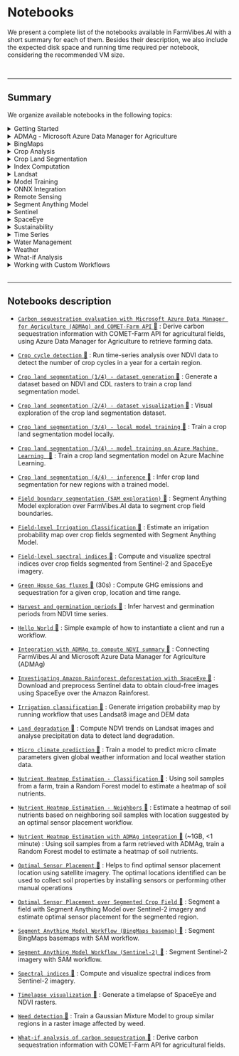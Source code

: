 # Notebooks

We present a complete list of the notebooks available in FarmVibes.AI with a short summary for each of them. Besides their description, we also include the expected disk space and running time required per notebook, considering the recommended VM size.

<br>

---------------


## Summary

We organize available notebooks in the following topics:

<details>
<summary> Getting Started </summary>

- [`Hello World` 📓](https://github.com/microsoft/farmvibes-ai/blob/main/notebooks/helloworld.ipynb)

- [`Spectral indices` 📓](https://github.com/microsoft/farmvibes-ai/blob/main/notebooks/sentinel/spectral_indices.ipynb)


</details>
<details>
<summary> ADMAg - Microsoft Azure Data Manager for Agriculture </summary>

- [`Carbon sequestration evaluation with Microsoft Azure Data Manager for Agriculture (ADMAg) and COMET-Farm API` 📓](https://github.com/microsoft/farmvibes-ai/blob/main/notebooks/admag/azure_data_manager_for_agriculture_and_comet_farm_api_example.ipynb)

- [`Integration with ADMAg to compute NDVI summary` 📓](https://github.com/microsoft/farmvibes-ai/blob/main/notebooks/admag/azure_data_manager_for_agriculture_example.ipynb)

- [`Nutrient Heatmap Estimation with ADMAg integration` 📓](https://github.com/microsoft/farmvibes-ai/blob/main/notebooks/heatmaps/nutrients_using_classification_admag.ipynb)


</details>
<details>
<summary> BingMaps </summary>

- [`Segment Anything Model Workflow (BingMaps basemap)` 📓](https://github.com/microsoft/farmvibes-ai/blob/main/notebooks/segment_anything/basemap_segmentation.ipynb)


</details>
<details>
<summary> Crop Analysis </summary>

- [`Harvest and germination periods` 📓](https://github.com/microsoft/farmvibes-ai/blob/main/notebooks/harvest_period/ndvi_summary.ipynb)

- [`Integration with ADMAg to compute NDVI summary` 📓](https://github.com/microsoft/farmvibes-ai/blob/main/notebooks/admag/azure_data_manager_for_agriculture_example.ipynb)


</details>
<details>
<summary> Crop Land Segmentation </summary>

- [`Crop land segmentation (1/4) - dataset generation` 📓](https://github.com/microsoft/farmvibes-ai/blob/main/notebooks/crop_segmentation/01_dataset_generation.ipynb)

- [`Crop land segmentation (2/4) - dataset visualization` 📓](https://github.com/microsoft/farmvibes-ai/blob/main/notebooks/crop_segmentation/02_visualize_dataset.ipynb)

- [`Crop land segmentation (3/4) - local model training` 📓](https://github.com/microsoft/farmvibes-ai/blob/main/notebooks/crop_segmentation/03_local_training.ipynb)

- [`Crop land segmentation (3/4) - model training on Azure Machine Learning ` 📓](https://github.com/microsoft/farmvibes-ai/blob/main/notebooks/crop_segmentation/03_aml_training.ipynb)

- [`Crop land segmentation (4/4) - inference` 📓](https://github.com/microsoft/farmvibes-ai/blob/main/notebooks/crop_segmentation/04_inference.ipynb)


</details>
<details>
<summary> Index Computation </summary>

- [`Crop cycle detection` 📓](https://github.com/microsoft/farmvibes-ai/blob/main/notebooks/crop_cycles/crop_cycles.ipynb)

- [`Field-level spectral indices` 📓](https://github.com/microsoft/farmvibes-ai/blob/main/notebooks/sentinel/field_level_spectral_indices.ipynb)

- [`Harvest and germination periods` 📓](https://github.com/microsoft/farmvibes-ai/blob/main/notebooks/harvest_period/ndvi_summary.ipynb)

- [`Irrigation classification` 📓](https://github.com/microsoft/farmvibes-ai/blob/main/notebooks/irrigation/irrigation_classification.ipynb)

- [`Land degradation` 📓](https://github.com/microsoft/farmvibes-ai/blob/main/notebooks/land_degradation/land_degradation.ipynb)

- [`Nutrient Heatmap Estimation - Classification` 📓](https://github.com/microsoft/farmvibes-ai/blob/main/notebooks/heatmaps/nutrients_using_classification.ipynb)

- [`Nutrient Heatmap Estimation - Neighbors` 📓](https://github.com/microsoft/farmvibes-ai/blob/main/notebooks/heatmaps/nutrients_using_neighbors.ipynb)

- [`Nutrient Heatmap Estimation with ADMAg integration` 📓](https://github.com/microsoft/farmvibes-ai/blob/main/notebooks/heatmaps/nutrients_using_classification_admag.ipynb)

- [`Optimal Sensor Placement` 📓](https://github.com/microsoft/farmvibes-ai/blob/main/notebooks/sensor/optimal_locations.ipynb)

- [`Optimal Sensor Placement over Segmented Crop Field` 📓](https://github.com/microsoft/farmvibes-ai/blob/main/notebooks/sensor/optimal_locations_segmentation.ipynb)

- [`Spectral indices` 📓](https://github.com/microsoft/farmvibes-ai/blob/main/notebooks/sentinel/spectral_indices.ipynb)

- [`Timelapse visualization` 📓](https://github.com/microsoft/farmvibes-ai/blob/main/notebooks/sentinel/timelapse_visualization.ipynb)


</details>
<details>
<summary> Landsat </summary>

- [`Irrigation classification` 📓](https://github.com/microsoft/farmvibes-ai/blob/main/notebooks/irrigation/irrigation_classification.ipynb)

- [`Land degradation` 📓](https://github.com/microsoft/farmvibes-ai/blob/main/notebooks/land_degradation/land_degradation.ipynb)


</details>
<details>
<summary> Model Training </summary>

- [`Crop land segmentation (1/4) - dataset generation` 📓](https://github.com/microsoft/farmvibes-ai/blob/main/notebooks/crop_segmentation/01_dataset_generation.ipynb)

- [`Crop land segmentation (3/4) - local model training` 📓](https://github.com/microsoft/farmvibes-ai/blob/main/notebooks/crop_segmentation/03_local_training.ipynb)

- [`Crop land segmentation (3/4) - model training on Azure Machine Learning ` 📓](https://github.com/microsoft/farmvibes-ai/blob/main/notebooks/crop_segmentation/03_aml_training.ipynb)

- [`Micro climate prediction` 📓](https://github.com/microsoft/farmvibes-ai/blob/main/notebooks/deepmc/mc_forecast.ipynb)

- [`Nutrient Heatmap Estimation - Classification` 📓](https://github.com/microsoft/farmvibes-ai/blob/main/notebooks/heatmaps/nutrients_using_classification.ipynb)

- [`Nutrient Heatmap Estimation - Neighbors` 📓](https://github.com/microsoft/farmvibes-ai/blob/main/notebooks/heatmaps/nutrients_using_neighbors.ipynb)

- [`Nutrient Heatmap Estimation with ADMAg integration` 📓](https://github.com/microsoft/farmvibes-ai/blob/main/notebooks/heatmaps/nutrients_using_classification_admag.ipynb)

- [`Optimal Sensor Placement` 📓](https://github.com/microsoft/farmvibes-ai/blob/main/notebooks/sensor/optimal_locations.ipynb)

- [`Weed detection` 📓](https://github.com/microsoft/farmvibes-ai/blob/main/notebooks/weed_detection/weed_detection.ipynb)


</details>
<details>
<summary> ONNX Integration </summary>

- [`Crop cycle detection` 📓](https://github.com/microsoft/farmvibes-ai/blob/main/notebooks/crop_cycles/crop_cycles.ipynb)

- [`Crop land segmentation (3/4) - local model training` 📓](https://github.com/microsoft/farmvibes-ai/blob/main/notebooks/crop_segmentation/03_local_training.ipynb)

- [`Crop land segmentation (3/4) - model training on Azure Machine Learning ` 📓](https://github.com/microsoft/farmvibes-ai/blob/main/notebooks/crop_segmentation/03_aml_training.ipynb)

- [`Crop land segmentation (4/4) - inference` 📓](https://github.com/microsoft/farmvibes-ai/blob/main/notebooks/crop_segmentation/04_inference.ipynb)


</details>
<details>
<summary> Remote Sensing </summary>

- [`Crop cycle detection` 📓](https://github.com/microsoft/farmvibes-ai/blob/main/notebooks/crop_cycles/crop_cycles.ipynb)

- [`Crop land segmentation (1/4) - dataset generation` 📓](https://github.com/microsoft/farmvibes-ai/blob/main/notebooks/crop_segmentation/01_dataset_generation.ipynb)

- [`Crop land segmentation (2/4) - dataset visualization` 📓](https://github.com/microsoft/farmvibes-ai/blob/main/notebooks/crop_segmentation/02_visualize_dataset.ipynb)

- [`Crop land segmentation (3/4) - local model training` 📓](https://github.com/microsoft/farmvibes-ai/blob/main/notebooks/crop_segmentation/03_local_training.ipynb)

- [`Crop land segmentation (3/4) - model training on Azure Machine Learning ` 📓](https://github.com/microsoft/farmvibes-ai/blob/main/notebooks/crop_segmentation/03_aml_training.ipynb)

- [`Crop land segmentation (4/4) - inference` 📓](https://github.com/microsoft/farmvibes-ai/blob/main/notebooks/crop_segmentation/04_inference.ipynb)

- [`Field boundary segmentation (SAM exploration)` 📓](https://github.com/microsoft/farmvibes-ai/blob/main/notebooks/segment_anything/sam_exploration.ipynb)

- [`Field-level Irrigation Classification` 📓](https://github.com/microsoft/farmvibes-ai/blob/main/notebooks/irrigation/field_level_irrigation_classification.ipynb)

- [`Field-level spectral indices` 📓](https://github.com/microsoft/farmvibes-ai/blob/main/notebooks/sentinel/field_level_spectral_indices.ipynb)

- [`Harvest and germination periods` 📓](https://github.com/microsoft/farmvibes-ai/blob/main/notebooks/harvest_period/ndvi_summary.ipynb)

- [`Investigating Amazon Rainforest deforestation with SpaceEye` 📓](https://github.com/microsoft/farmvibes-ai/blob/main/notebooks/sentinel/sentinel_spaceeye.ipynb)

- [`Irrigation classification` 📓](https://github.com/microsoft/farmvibes-ai/blob/main/notebooks/irrigation/irrigation_classification.ipynb)

- [`Land degradation` 📓](https://github.com/microsoft/farmvibes-ai/blob/main/notebooks/land_degradation/land_degradation.ipynb)

- [`Optimal Sensor Placement over Segmented Crop Field` 📓](https://github.com/microsoft/farmvibes-ai/blob/main/notebooks/sensor/optimal_locations_segmentation.ipynb)

- [`Segment Anything Model Workflow (BingMaps basemap)` 📓](https://github.com/microsoft/farmvibes-ai/blob/main/notebooks/segment_anything/basemap_segmentation.ipynb)

- [`Segment Anything Model Workflow (Sentinel-2)` 📓](https://github.com/microsoft/farmvibes-ai/blob/main/notebooks/segment_anything/sentinel2_segmentation.ipynb)

- [`Spectral indices` 📓](https://github.com/microsoft/farmvibes-ai/blob/main/notebooks/sentinel/spectral_indices.ipynb)

- [`Timelapse visualization` 📓](https://github.com/microsoft/farmvibes-ai/blob/main/notebooks/sentinel/timelapse_visualization.ipynb)

- [`Weed detection` 📓](https://github.com/microsoft/farmvibes-ai/blob/main/notebooks/weed_detection/weed_detection.ipynb)


</details>
<details>
<summary> Segment Anything Model </summary>

- [`Field boundary segmentation (SAM exploration)` 📓](https://github.com/microsoft/farmvibes-ai/blob/main/notebooks/segment_anything/sam_exploration.ipynb)

- [`Field-level Irrigation Classification` 📓](https://github.com/microsoft/farmvibes-ai/blob/main/notebooks/irrigation/field_level_irrigation_classification.ipynb)

- [`Field-level spectral indices` 📓](https://github.com/microsoft/farmvibes-ai/blob/main/notebooks/sentinel/field_level_spectral_indices.ipynb)

- [`Optimal Sensor Placement over Segmented Crop Field` 📓](https://github.com/microsoft/farmvibes-ai/blob/main/notebooks/sensor/optimal_locations_segmentation.ipynb)

- [`Segment Anything Model Workflow (BingMaps basemap)` 📓](https://github.com/microsoft/farmvibes-ai/blob/main/notebooks/segment_anything/basemap_segmentation.ipynb)

- [`Segment Anything Model Workflow (Sentinel-2)` 📓](https://github.com/microsoft/farmvibes-ai/blob/main/notebooks/segment_anything/sentinel2_segmentation.ipynb)


</details>
<details>
<summary> Sentinel </summary>

- [`Field boundary segmentation (SAM exploration)` 📓](https://github.com/microsoft/farmvibes-ai/blob/main/notebooks/segment_anything/sam_exploration.ipynb)

- [`Field-level spectral indices` 📓](https://github.com/microsoft/farmvibes-ai/blob/main/notebooks/sentinel/field_level_spectral_indices.ipynb)

- [`Investigating Amazon Rainforest deforestation with SpaceEye` 📓](https://github.com/microsoft/farmvibes-ai/blob/main/notebooks/sentinel/sentinel_spaceeye.ipynb)

- [`Nutrient Heatmap Estimation - Classification` 📓](https://github.com/microsoft/farmvibes-ai/blob/main/notebooks/heatmaps/nutrients_using_classification.ipynb)

- [`Nutrient Heatmap Estimation - Neighbors` 📓](https://github.com/microsoft/farmvibes-ai/blob/main/notebooks/heatmaps/nutrients_using_neighbors.ipynb)

- [`Nutrient Heatmap Estimation with ADMAg integration` 📓](https://github.com/microsoft/farmvibes-ai/blob/main/notebooks/heatmaps/nutrients_using_classification_admag.ipynb)

- [`Optimal Sensor Placement` 📓](https://github.com/microsoft/farmvibes-ai/blob/main/notebooks/sensor/optimal_locations.ipynb)

- [`Optimal Sensor Placement over Segmented Crop Field` 📓](https://github.com/microsoft/farmvibes-ai/blob/main/notebooks/sensor/optimal_locations_segmentation.ipynb)

- [`Segment Anything Model Workflow (Sentinel-2)` 📓](https://github.com/microsoft/farmvibes-ai/blob/main/notebooks/segment_anything/sentinel2_segmentation.ipynb)

- [`Spectral indices` 📓](https://github.com/microsoft/farmvibes-ai/blob/main/notebooks/sentinel/spectral_indices.ipynb)


</details>
<details>
<summary> SpaceEye </summary>

- [`Crop cycle detection` 📓](https://github.com/microsoft/farmvibes-ai/blob/main/notebooks/crop_cycles/crop_cycles.ipynb)

- [`Field-level spectral indices` 📓](https://github.com/microsoft/farmvibes-ai/blob/main/notebooks/sentinel/field_level_spectral_indices.ipynb)

- [`Investigating Amazon Rainforest deforestation with SpaceEye` 📓](https://github.com/microsoft/farmvibes-ai/blob/main/notebooks/sentinel/sentinel_spaceeye.ipynb)

- [`Timelapse visualization` 📓](https://github.com/microsoft/farmvibes-ai/blob/main/notebooks/sentinel/timelapse_visualization.ipynb)


</details>
<details>
<summary> Sustainability </summary>

- [`Carbon sequestration evaluation with Microsoft Azure Data Manager for Agriculture (ADMAg) and COMET-Farm API` 📓](https://github.com/microsoft/farmvibes-ai/blob/main/notebooks/admag/azure_data_manager_for_agriculture_and_comet_farm_api_example.ipynb)

- [`Green House Gas fluxes` 📓](https://github.com/microsoft/farmvibes-ai/blob/main/notebooks/ghg_fluxes/ghg_fluxes.ipynb)

- [`Nutrient Heatmap Estimation - Classification` 📓](https://github.com/microsoft/farmvibes-ai/blob/main/notebooks/heatmaps/nutrients_using_classification.ipynb)

- [`Nutrient Heatmap Estimation - Neighbors` 📓](https://github.com/microsoft/farmvibes-ai/blob/main/notebooks/heatmaps/nutrients_using_neighbors.ipynb)

- [`Nutrient Heatmap Estimation with ADMAg integration` 📓](https://github.com/microsoft/farmvibes-ai/blob/main/notebooks/heatmaps/nutrients_using_classification_admag.ipynb)

- [`Optimal Sensor Placement` 📓](https://github.com/microsoft/farmvibes-ai/blob/main/notebooks/sensor/optimal_locations.ipynb)

- [`Optimal Sensor Placement over Segmented Crop Field` 📓](https://github.com/microsoft/farmvibes-ai/blob/main/notebooks/sensor/optimal_locations_segmentation.ipynb)

- [`What-if analysis of carbon sequestration` 📓](https://github.com/microsoft/farmvibes-ai/blob/main/notebooks/carbon/whatif.ipynb)


</details>
<details>
<summary> Time Series </summary>

- [`Harvest and germination periods` 📓](https://github.com/microsoft/farmvibes-ai/blob/main/notebooks/harvest_period/ndvi_summary.ipynb)


</details>
<details>
<summary> Water Management </summary>

- [`Field-level Irrigation Classification` 📓](https://github.com/microsoft/farmvibes-ai/blob/main/notebooks/irrigation/field_level_irrigation_classification.ipynb)

- [`Irrigation classification` 📓](https://github.com/microsoft/farmvibes-ai/blob/main/notebooks/irrigation/irrigation_classification.ipynb)


</details>
<details>
<summary> Weather </summary>

- [`Land degradation` 📓](https://github.com/microsoft/farmvibes-ai/blob/main/notebooks/land_degradation/land_degradation.ipynb)

- [`Micro climate prediction` 📓](https://github.com/microsoft/farmvibes-ai/blob/main/notebooks/deepmc/mc_forecast.ipynb)


</details>
<details>
<summary> What-if Analysis </summary>

- [`Carbon sequestration evaluation with Microsoft Azure Data Manager for Agriculture (ADMAg) and COMET-Farm API` 📓](https://github.com/microsoft/farmvibes-ai/blob/main/notebooks/admag/azure_data_manager_for_agriculture_and_comet_farm_api_example.ipynb)

- [`Green House Gas fluxes` 📓](https://github.com/microsoft/farmvibes-ai/blob/main/notebooks/ghg_fluxes/ghg_fluxes.ipynb)

- [`What-if analysis of carbon sequestration` 📓](https://github.com/microsoft/farmvibes-ai/blob/main/notebooks/carbon/whatif.ipynb)


</details>
<details>
<summary> Working with Custom Workflows </summary>

- [`Crop cycle detection` 📓](https://github.com/microsoft/farmvibes-ai/blob/main/notebooks/crop_cycles/crop_cycles.ipynb)

- [`Crop land segmentation (1/4) - dataset generation` 📓](https://github.com/microsoft/farmvibes-ai/blob/main/notebooks/crop_segmentation/01_dataset_generation.ipynb)

- [`Crop land segmentation (2/4) - dataset visualization` 📓](https://github.com/microsoft/farmvibes-ai/blob/main/notebooks/crop_segmentation/02_visualize_dataset.ipynb)

- [`Integration with ADMAg to compute NDVI summary` 📓](https://github.com/microsoft/farmvibes-ai/blob/main/notebooks/admag/azure_data_manager_for_agriculture_example.ipynb)

- [`Nutrient Heatmap Estimation - Classification` 📓](https://github.com/microsoft/farmvibes-ai/blob/main/notebooks/heatmaps/nutrients_using_classification.ipynb)

- [`Nutrient Heatmap Estimation - Neighbors` 📓](https://github.com/microsoft/farmvibes-ai/blob/main/notebooks/heatmaps/nutrients_using_neighbors.ipynb)

- [`Nutrient Heatmap Estimation with ADMAg integration` 📓](https://github.com/microsoft/farmvibes-ai/blob/main/notebooks/heatmaps/nutrients_using_classification_admag.ipynb)

- [`Optimal Sensor Placement` 📓](https://github.com/microsoft/farmvibes-ai/blob/main/notebooks/sensor/optimal_locations.ipynb)

- [`Spectral indices` 📓](https://github.com/microsoft/farmvibes-ai/blob/main/notebooks/sentinel/spectral_indices.ipynb)

- [`Timelapse visualization` 📓](https://github.com/microsoft/farmvibes-ai/blob/main/notebooks/sentinel/timelapse_visualization.ipynb)


</details>




<br>

---------------


## Notebooks description

- [`Carbon sequestration evaluation with Microsoft Azure Data Manager for Agriculture (ADMAg) and COMET-Farm API` 📓](https://github.com/microsoft/farmvibes-ai/blob/main/notebooks/admag/azure_data_manager_for_agriculture_and_comet_farm_api_example.ipynb) : Derive carbon sequestration information with COMET-Farm API for agricultural fields, using Azure Data Manager for Agriculture to retrieve farming data.

- [`Crop cycle detection` 📓](https://github.com/microsoft/farmvibes-ai/blob/main/notebooks/crop_cycles/crop_cycles.ipynb) : Run time-series analysis over NDVI data to detect the number of crop cycles in a year for a certain region.

- [`Crop land segmentation (1/4) - dataset generation` 📓](https://github.com/microsoft/farmvibes-ai/blob/main/notebooks/crop_segmentation/01_dataset_generation.ipynb) : Generate a dataset based on NDVI and CDL rasters to train a crop land segmentation model.

- [`Crop land segmentation (2/4) - dataset visualization` 📓](https://github.com/microsoft/farmvibes-ai/blob/main/notebooks/crop_segmentation/02_visualize_dataset.ipynb) : Visual exploration of the crop land segmentation dataset.

- [`Crop land segmentation (3/4) - local model training` 📓](https://github.com/microsoft/farmvibes-ai/blob/main/notebooks/crop_segmentation/03_local_training.ipynb) : Train a crop land segmentation model locally.

- [`Crop land segmentation (3/4) - model training on Azure Machine Learning ` 📓](https://github.com/microsoft/farmvibes-ai/blob/main/notebooks/crop_segmentation/03_aml_training.ipynb) : Train a crop land segmentation model on Azure Machine Learning.

- [`Crop land segmentation (4/4) - inference` 📓](https://github.com/microsoft/farmvibes-ai/blob/main/notebooks/crop_segmentation/04_inference.ipynb) : Infer crop land segmentation for new regions with a trained model.

- [`Field boundary segmentation (SAM exploration)` 📓](https://github.com/microsoft/farmvibes-ai/blob/main/notebooks/segment_anything/sam_exploration.ipynb) : Segment Anything Model exploration over FarmVibes.AI data to segment crop field boundaries.

- [`Field-level Irrigation Classification` 📓](https://github.com/microsoft/farmvibes-ai/blob/main/notebooks/irrigation/field_level_irrigation_classification.ipynb) : Estimate an irrigation probability map over crop fields segmented with Segment Anything Model.

- [`Field-level spectral indices` 📓](https://github.com/microsoft/farmvibes-ai/blob/main/notebooks/sentinel/field_level_spectral_indices.ipynb) : Compute and visualize spectral indices over crop fields segmented from Sentinel-2 and SpaceEye imagery.

- [`Green House Gas fluxes` 📓](https://github.com/microsoft/farmvibes-ai/blob/main/notebooks/ghg_fluxes/ghg_fluxes.ipynb)  (30s) : Compute GHG emissions and sequestration for a given crop, location and time range.

- [`Harvest and germination periods` 📓](https://github.com/microsoft/farmvibes-ai/blob/main/notebooks/harvest_period/ndvi_summary.ipynb) : Infer harvest and germination periods from NDVI time series.

- [`Hello World` 📓](https://github.com/microsoft/farmvibes-ai/blob/main/notebooks/helloworld.ipynb) : Simple example of how to instantiate a client and run a workflow.

- [`Integration with ADMAg to compute NDVI summary` 📓](https://github.com/microsoft/farmvibes-ai/blob/main/notebooks/admag/azure_data_manager_for_agriculture_example.ipynb) : Connecting FarmVibes.AI and Microsoft Azure Data Manager for Agriculture (ADMAg)

- [`Investigating Amazon Rainforest deforestation with SpaceEye` 📓](https://github.com/microsoft/farmvibes-ai/blob/main/notebooks/sentinel/sentinel_spaceeye.ipynb) : Download and preprocess Sentinel data to obtain cloud-free images using SpaceEye over the Amazon Rainforest.

- [`Irrigation classification` 📓](https://github.com/microsoft/farmvibes-ai/blob/main/notebooks/irrigation/irrigation_classification.ipynb) : Generate irrigation probability map by running workflow that uses Landsat8 image and DEM data

- [`Land degradation` 📓](https://github.com/microsoft/farmvibes-ai/blob/main/notebooks/land_degradation/land_degradation.ipynb) : Compute NDVI trends on Landsat images and analyse precipitation data to detect land degradation.

- [`Micro climate prediction` 📓](https://github.com/microsoft/farmvibes-ai/blob/main/notebooks/deepmc/mc_forecast.ipynb) : Train a model to predict micro climate parameters given global weather information and local weather station data.

- [`Nutrient Heatmap Estimation - Classification` 📓](https://github.com/microsoft/farmvibes-ai/blob/main/notebooks/heatmaps/nutrients_using_classification.ipynb) : Using soil samples from a farm, train a Random Forest model to estimate a heatmap of soil nutrients.

- [`Nutrient Heatmap Estimation - Neighbors` 📓](https://github.com/microsoft/farmvibes-ai/blob/main/notebooks/heatmaps/nutrients_using_neighbors.ipynb) : Estimate a heatmap of soil nutrients based on neighboring soil samples with location suggested by an optimal sensor placement workflow.

- [`Nutrient Heatmap Estimation with ADMAg integration` 📓](https://github.com/microsoft/farmvibes-ai/blob/main/notebooks/heatmaps/nutrients_using_classification_admag.ipynb)  (~1GB, <1 minute) : Using soil samples from a farm retrieved with ADMAg, train a Random Forest model to estimate a heatmap of soil nutrients.

- [`Optimal Sensor Placement` 📓](https://github.com/microsoft/farmvibes-ai/blob/main/notebooks/sensor/optimal_locations.ipynb) : Helps to find optimal sensor placement location using satellite imagery. The optimal locations identified can be used to collect soil properties by installing sensors or performing other manual operations

- [`Optimal Sensor Placement over Segmented Crop Field` 📓](https://github.com/microsoft/farmvibes-ai/blob/main/notebooks/sensor/optimal_locations_segmentation.ipynb) : Segment a field with Segment Anything Model over Sentinel-2 imagery and estimate optimal sensor placement for the segmented region.

- [`Segment Anything Model Workflow (BingMaps basemap)` 📓](https://github.com/microsoft/farmvibes-ai/blob/main/notebooks/segment_anything/basemap_segmentation.ipynb) : Segment BingMaps basemaps with SAM workflow.

- [`Segment Anything Model Workflow (Sentinel-2)` 📓](https://github.com/microsoft/farmvibes-ai/blob/main/notebooks/segment_anything/sentinel2_segmentation.ipynb) : Segment Sentinel-2 imagery with SAM workflow.

- [`Spectral indices` 📓](https://github.com/microsoft/farmvibes-ai/blob/main/notebooks/sentinel/spectral_indices.ipynb) : Compute and visualize spectral indices from Sentinel-2 imagery.

- [`Timelapse visualization` 📓](https://github.com/microsoft/farmvibes-ai/blob/main/notebooks/sentinel/timelapse_visualization.ipynb) : Generate a timelapse of SpaceEye and NDVI rasters.

- [`Weed detection` 📓](https://github.com/microsoft/farmvibes-ai/blob/main/notebooks/weed_detection/weed_detection.ipynb) : Train a Gaussian Mixture Model to group similar regions in a raster image affected by weed.

- [`What-if analysis of carbon sequestration` 📓](https://github.com/microsoft/farmvibes-ai/blob/main/notebooks/carbon/whatif.ipynb) : Derive carbon sequestration information with COMET-Farm API for agricultural fields.


